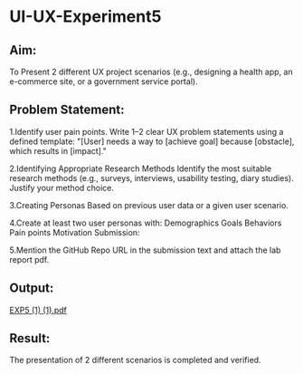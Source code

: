 # UI-UX-Experiment5

## Aim:

To Present 2 different UX project scenarios (e.g., designing a health app, an e-commerce site, or a government service portal).

## Problem Statement:

1.Identify user pain points. Write 1–2 clear UX problem statements using a defined template: "[User] needs a way to [achieve goal] because [obstacle], which results in [impact]."

2.Identifying Appropriate Research Methods Identify the most suitable research methods (e.g., surveys, interviews, usability testing, diary studies). Justify your method choice.

3.Creating Personas Based on previous user data or a given user scenario.

4.Create at least two user personas with: Demographics Goals Behaviors Pain points Motivation Submission:

5.Mention the GitHub Repo URL in the submission text and attach the lab report pdf.

## Output:
[EXP5 (1) (1).pdf](https://github.com/user-attachments/files/20540288/EXP5.1.1.pdf)


## Result:

The presentation of 2 different scenarios is completed and verified.
